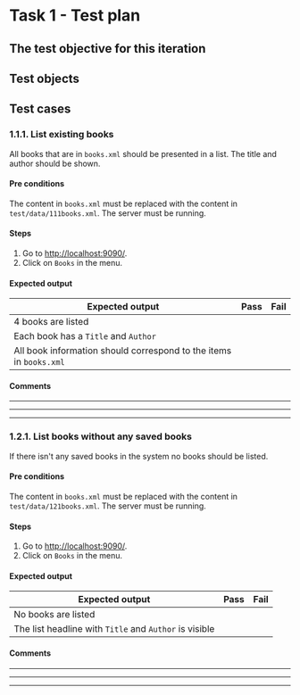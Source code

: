 # Task 1 - Test plan
## The test objective for this iteration

## Test objects

## Test cases
### 1.1.1. List existing books
All books that are in ```books.xml``` should be presented in a list. The title and author should be shown.

#### Pre conditions
The content in ```books.xml``` must be replaced with the content in ```test/data/111books.xml```.
The server must be running.

#### Steps
1. Go to [http://localhost:9090/](http://localhost:9090/).
2. Click on ```Books``` in the menu.

#### Expected output
| Expected output                                                                     | Pass  | Fail  |
| ---                                                                                 | :---: | :---: |
| 4 books are listed                                                                  |       |       | 
| Each book has a ```Title``` and ```Author```                                        |       |       | 
| All book information should correspond to the items in ```books.xml```              |       |       | 

#### Comments
---
---
---

### 1.2.1. List books without any saved books
If there isn't any saved books in the system no books should be listed.

#### Pre conditions
The content in ```books.xml``` must be replaced with the content in ```test/data/121books.xml```.
The server must be running.

#### Steps
1. Go to [http://localhost:9090/](http://localhost:9090/).
2. Click on ```Books``` in the menu.

#### Expected output
| Expected output                                                                     | Pass  | Fail  |
| ---                                                                                 | :---: | :---: |
| No books are listed                                                                 |       |       | 
| The list headline with ```Title``` and ```Author``` is visible                      |       |       | 

#### Comments
___
___
___
